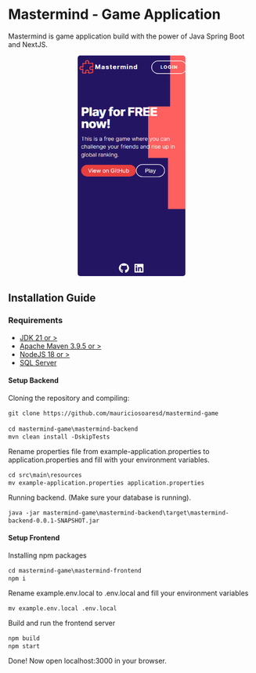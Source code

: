 # Mastermind - Game Application 
Mastermind is game application build with the power of Java Spring Boot and NextJS.

<p align="center">
    <img width="220" style="border-radius: 5px" height="450" src="./mastermindgif.gif" alt="Intro">
</p>

## Installation Guide

### Requirements
- [JDK 21 or >](https://www.oracle.com/br/java/technologies/downloads/)
- [Apache Maven 3.9.5 or >](https://maven.apache.org/download.cgi)
- [NodeJS 18 or >](https://nodejs.org/en/download)
- [SQL Server](https://dev.mysql.com/downloads/mysql/)

#### Setup Backend
Cloning the repository and compiling:
```shell
git clone https://github.com/mauriciosoaresd/mastermind-game

cd mastermind-game\mastermind-backend
mvn clean install -DskipTests
```

Rename properties file from example-application.properties to application.properties and fill with your environment variables.
```shell
cd src\main\resources
mv example-application.properties application.properties
```

Running backend. (Make sure your database is running).
```shell
java -jar mastermind-game\mastermind-backend\target\mastermind-backend-0.0.1-SNAPSHOT.jar
```

#### Setup Frontend
Installing npm packages
```shell
cd mastermind-game\mastermind-frontend
npm i
```
Rename example.env.local to .env.local and fill your environment variables

```shell
mv example.env.local .env.local
```

Build and run the frontend server

```shell
npm build
npm start
```

Done! Now open localhost:3000 in your browser.